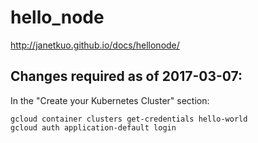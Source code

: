 # hello_node

http://janetkuo.github.io/docs/hellonode/

## Changes required as of 2017-03-07: ##
In the "Create your Kubernetes Cluster" section:
~~~~
gcloud container clusters get-credentials hello-world
gcloud auth application-default login
~~~~
